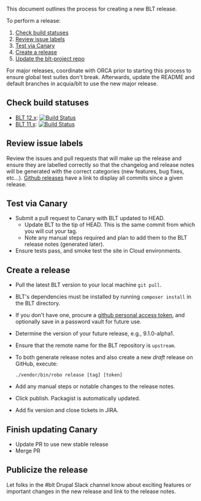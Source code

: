 This document outlines the process for creating a new BLT release.

To perform a release:

1. [Check build statuses](#check-build-statuses)
1. [Review issue labels](#review-issue-labels)
1. [Test via Canary](#test-via-canary)
1. [Create a release](#create-a-release)
1. [Update the blt-project repo](#update-the-blt-project-repo)

For major releases, coordinate with ORCA prior to starting this process to ensure global test suites don't break. Afterwards, update the README and default branches in acquia/blt to use the new major release.

## Check build statuses

* [BLT 12.x](https://github.com/acquia/blt):
[![Build Status](https://travis-ci.com/acquia/blt.svg?branch=12.x)](https://travis-ci.com/acquia/blt)
* [BLT 11.x](https://github.com/acquia/blt):
[![Build Status](https://travis-ci.com/acquia/blt.svg?branch=11.x)](https://travis-ci.com/acquia/blt)

## Review issue labels

Review the issues and pull requests that will make up the release and ensure they are labelled correctly so that the changelog and release notes will be generated with the correct categories (new features, bug fixes, etc...). [Github releases](https://github.com/acquia/blt/releases) have a link to display all commits since a given release.

## Test via Canary

* Submit a pull request to Canary with BLT updated to HEAD.
    * Update BLT to the tip of HEAD. This is the same commit from which you will cut your tag.
    * Note any manual steps required and plan to add them to the BLT release notes (generated later).
* Ensure tests pass, and smoke test the site in Cloud environments.

## Create a release

* Pull the latest BLT version to your local machine `git pull`.
* BLT's dependencies must be installed by running `composer install` in the BLT directory.
* If you don't have one, procure a [github personal access token](https://github.com/settings/tokens), and optionally save in a password vault for future use.
* Determine the version of your future release, e.g., 9.1.0-alpha1.
* Ensure that the remote name for the BLT repository is `upstream`.
* To both generate release notes and also create a new _draft_ release on GitHub, execute:

      ./vendor/bin/robo release [tag] [token]

* Add any manual steps or notable changes to the release notes.
* Click publish. Packagist is automatically updated.
* Add fix version and close tickets in JIRA.

## Finish updating Canary

* Update PR to use new stable release
* Merge PR

## Publicize the release

Let folks in the #blt Drupal Slack channel know about exciting features or important changes in the new release and link to the release notes.
